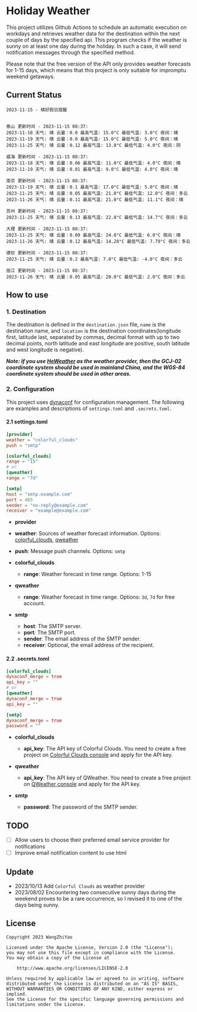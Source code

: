 # Holiday Weather

This project utilizes Github Actions to schedule an automatic execution on workdays and retrieves weather data for the destination within the next couple of days by the  specified api.
This program checks if the weather is sunny on at least one day during the holiday. In such a case, it will send notification messages through the specified method.

Please note that the free version of the API only provides weather forecasts for 1-15 days, which means that this project is only suitable for impromptu weekend getaways.

## Current Status

```
2023-11-15 - 晴好假日提醒


泰山 更新时间 - 2023-11-15 08:37:
2023-11-18 天气: 晴 云量：0.0 最高气温: 15.0°C 最低气温: 3.0°C 夜间：晴
2023-11-19 天气: 晴 云量：0.0 最高气温: 15.0°C 最低气温: 5.0°C 夜间：晴
2023-11-25 天气: 晴 云量：0.12 最高气温: 13.0°C 最低气温: 4.0°C 夜间：阴

威海 更新时间 - 2023-11-15 08:37:
2023-11-18 天气: 晴 云量：0.06 最高气温: 11.0°C 最低气温: 4.0°C 夜间：晴
2023-11-19 天气: 晴 云量：0.01 最高气温: 9.0°C 最低气温: 4.0°C 夜间：晴

南京 更新时间 - 2023-11-15 08:37:
2023-11-19 天气: 晴 云量：0.1 最高气温: 17.0°C 最低气温: 5.0°C 夜间：晴
2023-11-25 天气: 晴 云量：0.05 最高气温: 21.0°C 最低气温: 12.0°C 夜间：多云
2023-11-26 天气: 晴 云量：0.11 最高气温: 21.0°C 最低气温: 11.1°C 夜间：晴

苏州 更新时间 - 2023-11-15 08:37:
2023-11-25 天气: 晴 云量：0.13 最高气温: 22.0°C 最低气温: 14.7°C 夜间：多云

大理 更新时间 - 2023-11-15 08:37:
2023-11-25 天气: 晴 云量：0.09 最高气温: 24.0°C 最低气温: 6.0°C 夜间：晴
2023-11-26 天气: 晴 云量：0.12 最高气温: 14.28°C 最低气温: 7.79°C 夜间：多云

德钦 更新时间 - 2023-11-15 08:37:
2023-11-25 天气: 晴 云量：0.2 最高气温: 7.0°C 最低气温: -4.0°C 夜间：多云

丽江 更新时间 - 2023-11-15 08:37:
2023-11-26 天气: 晴 云量：0.05 最高气温: 20.0°C 最低气温: 2.0°C 夜间：多云

```

## How to use

### 1. Destination

The destination is defined in the `destination.json` file, `name` is the destination name, and `location` is the destination coordinates(longitude first, latitude last, separated by commas, decimal format with up to two decimal points, north latitude and east longitude are positive, south latitude and west longitude is negative).

***Note: If you use [HeWeather](https://dev.qweather.com/docs/) as the weather provider, then the GCJ-02 coordinate system should be used in mainland China, and the WGS-84 coordinate system should be used in other areas.***

### 2. Configuration

This project uses [dynaconf](https://github.com/dynaconf/dynaconf) for configuration management. The following are examples and descriptions of `settings.toml`  and `.secrets.toml`.

#### 2.1 settings.toml

```toml
[provider]
weather = "colorful_clouds"
push = "smtp"

[colorful_clouds]
range = "15"
# or
[qweather]
range = "7d"

[smtp]
host = "smtp.example.com"
port = 465
sender = "no-reply@example.com"
receiver = "example@example.com"
```
-  **provider**
  - **weather**: Sources of weather forecast information. Options: [colorful_clouds](https://docs.caiyunapp.com/docs/daily), [qweather](https://dev.qweather.com/docs/api/weather/weather-daily-forecast/)
  - **push**: Message push channels. Options: `smtp`

- **colorful_clouds**
  - **range**:  Weather forecast in time range. Options: 1-15

- **qweather**
  - **range**: Weather forecast in time range. Options: `3d`, `7d` for free account.

- **smtp**
  - **host**: The SMTP server.
  - **port**: The SMTP port.
  - **sender**: The email address of the SMTP sender.
  - **receiver**: Optional, the email address of the recipient.

#### 2.2 .secrets.toml

```toml
[colorful_clouds]
dynaconf_merge = true
api_key = ""
# or
[qweather]
dynaconf_merge = true
api_key = ""

[smtp]
dynaconf_merge = true
password = ""
```

- **colorful_clouds**
  - **api_key**:  The API key of Colorful Clouds. You need to create a free project on [Colorful Clouds console](https://platform.caiyunapp.com/dashboard/index) and apply for the API key.

- **qweather**
  - **api_key**: The API key of QWeather. You need to create a free project on [QWeather console](https://console.qweather.com/#/console) and apply for the API key.

- **smtp**
  - **password**: The password of the SMTP sender.


## TODO

- [ ] Allow users to choose their preferred email service provider for notifications
- [ ] Improve email notification content to use html

## Update
- 2023/10/13 Add `Colorful Clouds` as weather provider 
- 2023/08/02 Encountering two consecutive sunny days during the weekend proves to be a rare occurrence, so I revised it to one of the days being sunny.

## License

    Copyright 2023 WangZhiYao
    
    Licensed under the Apache License, Version 2.0 (the "License");
    you may not use this file except in compliance with the License.
    You may obtain a copy of the License at
    
        http://www.apache.org/licenses/LICENSE-2.0
    
    Unless required by applicable law or agreed to in writing, software
    distributed under the License is distributed on an "AS IS" BASIS,
    WITHOUT WARRANTIES OR CONDITIONS OF ANY KIND, either express or implied.
    See the License for the specific language governing permissions and
    limitations under the License.
